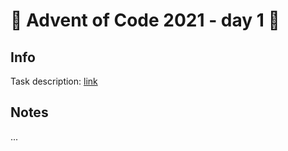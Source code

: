 # 🎄 Advent of Code 2021 - day 1 🎄

## Info

Task description: [link](https://adventofcode.com/2021/day/1)

## Notes

...
